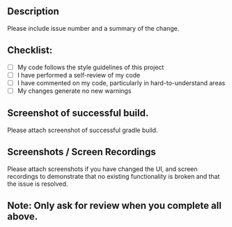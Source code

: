 ## Description
Please include issue number and a summary of the change.

## Checklist:
- [ ] My code follows the style guidelines of this project
- [ ] I have performed a self-review of my code
- [ ] I have commented on my code, particularly in hard-to-understand areas
- [ ] My changes generate no new warnings

 ## Screenshot of successful build.
Please attach screenshot of successful gradle build.

## Screenshots / Screen Recordings
Please attach screenshots if you have changed the UI, and screen recordings to demonstrate that no existing functionality is broken and that the issue is resolved.

## Note: Only ask for review when you complete all above.
